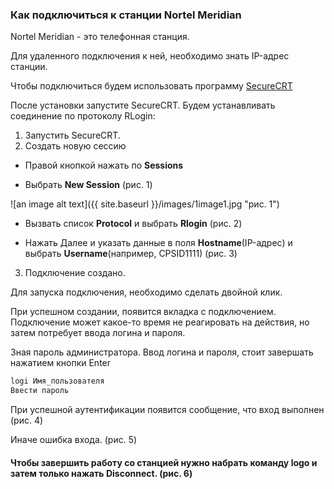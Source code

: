 ### Как подключиться к станции Nortel Meridian

Nortel Meridian - это телефонная станция.

Для удаленного подключения к ней, необходимо знать IP-адрес станции. 

Чтобы подключиться будем использовать программу [SecureCRT](https://www.vandyke.com/download/securecrt/download.html)

После установки запустите SecureCRT. Будем устанавливать соединение по протоколу RLogin:

1. Запустить SecureCRT.
2. Создать новую сессию

  -  Правой кнопкой нажать по __Sessions__ 

  - Выбрать __New Session__ (рис. 1)
  
  ![an image alt text]({{ site.baseurl }}/images/1image1.jpg "рис. 1")

  - Вызвать список __Protocol__ и выбрать __Rlogin__ (рис. 2)

  - Нажать Далее и указать данные в поля __Hostname__(IP-адрес) и выбрать __Username__(например, CPSID1111) (рис. 3)

3. Подключение создано.

Для запуска подключения, необходимо сделать двойной клик.

При успешном создании, появится вкладка с подключением. Подключение может какое-то время не реагировать на действия, но затем потребует ввода логина и пароля.

Зная пароль администратора. Ввод логина и пароля, стоит завершать нажатием кнопки Enter

```javascript
logi Имя_пользователя
Ввести пароль
```

При успешной аутентификации появится сообщение, что вход выполнен (рис. 4) 

Иначе ошибка входа. (рис. 5)

#### Чтобы завершить работу со станцией нужно набрать команду __logo__ и затем только нажать __Disconnect__. (рис. 6)
